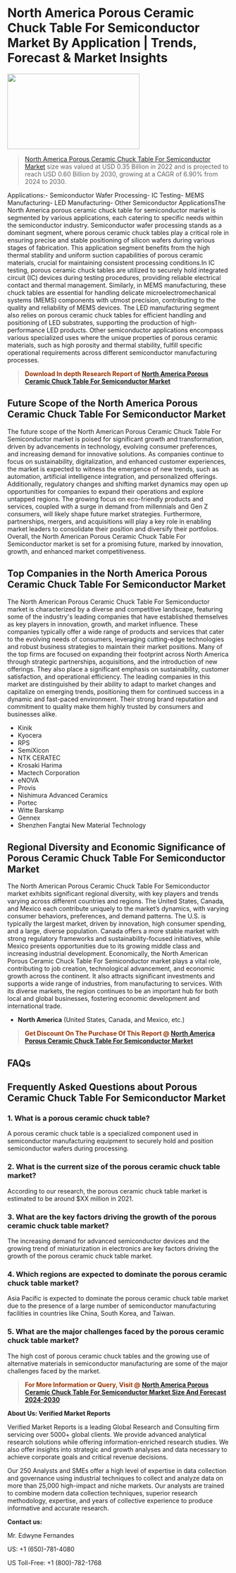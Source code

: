 <p><h1>North America Porous Ceramic Chuck Table For Semiconductor Market By Application | Trends, Forecast & Market Insights</h1><p><img class="aligncenter size-medium wp-image-105565" src="https://ffe5etoiles.com/wp-content/uploads/2025/01/MST7-300x171.png" alt="" width="300" height="171" /></p><blockquote><p><a href="https://www.verifiedmarketreports.com/download-sample/?rid=354190&utm_source=Github-NA&utm_medium=385" target="_blank">North America Porous Ceramic Chuck Table For Semiconductor Market</a> size was valued at USD 0.35 Billion in 2022 and is projected to reach USD 0.60 Billion by 2030, growing at a CAGR of 6.90% from 2024 to 2030.</p></blockquote>Applications:- Semiconductor Wafer Processing- IC Testing- MEMS Manufacturing- LED Manufacturing- Other Semiconductor ApplicationsThe North America porous ceramic chuck table for semiconductor market is segmented by various applications, each catering to specific needs within the semiconductor industry. Semiconductor wafer processing stands as a dominant segment, where porous ceramic chuck tables play a critical role in ensuring precise and stable positioning of silicon wafers during various stages of fabrication. This application segment benefits from the high thermal stability and uniform suction capabilities of porous ceramic materials, crucial for maintaining consistent processing conditions.In IC testing, porous ceramic chuck tables are utilized to securely hold integrated circuit (IC) devices during testing procedures, providing reliable electrical contact and thermal management. Similarly, in MEMS manufacturing, these chuck tables are essential for handling delicate microelectromechanical systems (MEMS) components with utmost precision, contributing to the quality and reliability of MEMS devices. The LED manufacturing segment also relies on porous ceramic chuck tables for efficient handling and positioning of LED substrates, supporting the production of high-performance LED products. Other semiconductor applications encompass various specialized uses where the unique properties of porous ceramic materials, such as high porosity and thermal stability, fulfill specific operational requirements across different semiconductor manufacturing processes.</p><blockquote><p><span style="color: #993300;"><strong>Download In depth Research Report of <a href="https://www.verifiedmarketreports.com/download-sample/?rid=354190&utm_source=Github-NA&utm_medium=385">North America Porous Ceramic Chuck Table For Semiconductor Market</a></strong></span></p></blockquote><h2>Future Scope of the North America Porous Ceramic Chuck Table For Semiconductor Market</h2><p>The future scope of the North American Porous Ceramic Chuck Table For Semiconductor market is poised for significant growth and transformation, driven by advancements in technology, evolving consumer preferences, and increasing demand for innovative solutions. As companies continue to focus on sustainability, digitalization, and enhanced customer experiences, the market is expected to witness the emergence of new trends, such as automation, artificial intelligence integration, and personalized offerings. Additionally, regulatory changes and shifting market dynamics may open up opportunities for companies to expand their operations and explore untapped regions. The growing focus on eco-friendly products and services, coupled with a surge in demand from millennials and Gen Z consumers, will likely shape future market strategies. Furthermore, partnerships, mergers, and acquisitions will play a key role in enabling market leaders to consolidate their position and diversify their portfolios. Overall, the North American Porous Ceramic Chuck Table For Semiconductor market is set for a promising future, marked by innovation, growth, and enhanced market competitiveness.</p><h2>Top Companies in the North America Porous Ceramic Chuck Table For Semiconductor Market</h2><p>The North American Porous Ceramic Chuck Table For Semiconductor market is characterized by a diverse and competitive landscape, featuring some of the industry's leading companies that have established themselves as key players in innovation, growth, and market influence. These companies typically offer a wide range of products and services that cater to the evolving needs of consumers, leveraging cutting-edge technologies and robust business strategies to maintain their market positions. Many of the top firms are focused on expanding their footprint across North America through strategic partnerships, acquisitions, and the introduction of new offerings. They also place a significant emphasis on sustainability, customer satisfaction, and operational efficiency. The leading companies in this market are distinguished by their ability to adapt to market changes and capitalize on emerging trends, positioning them for continued success in a dynamic and fast-paced environment. Their strong brand reputation and commitment to quality make them highly trusted by consumers and businesses alike.</p><p><ul><li>Kinik </li><li> Kyocera </li><li> RPS </li><li> SemiXicon </li><li> NTK CERATEC </li><li> Krosaki Harima </li><li> Mactech Corporation </li><li> eNOVA </li><li> Provis </li><li> Nishimura Advanced Ceramics </li><li> Portec </li><li> Witte Barskamp </li><li> Gennex </li><li> Shenzhen Fangtai New Material Technology</li></ul></p><h2>Regional Diversity and Economic Significance of Porous Ceramic Chuck Table For Semiconductor Market</h2><p>The North American Porous Ceramic Chuck Table For Semiconductor market exhibits significant regional diversity, with key players and trends varying across different countries and regions. The United States, Canada, and Mexico each contribute uniquely to the market’s dynamics, with varying consumer behaviors, preferences, and demand patterns. The U.S. is typically the largest market, driven by innovation, high consumer spending, and a large, diverse population. Canada offers a more stable market with strong regulatory frameworks and sustainability-focused initiatives, while Mexico presents opportunities due to its growing middle class and increasing industrial development. Economically, the North American Porous Ceramic Chuck Table For Semiconductor market plays a vital role, contributing to job creation, technological advancement, and economic growth across the continent. It also attracts significant investments and supports a wide range of industries, from manufacturing to services. With its diverse markets, the region continues to be an important hub for both local and global businesses, fostering economic development and international trade.</p><ul> <li><strong>North America</strong> (United States, Canada, and Mexico, etc.)</li></ul><blockquote><p><span style="color: #993300;"><strong>Get Discount On The Purchase Of This Report @ <a href="https://www.verifiedmarketreports.com/ask-for-discount/?rid=354190&utm_source=Github-NA&utm_medium=385">North America Porous Ceramic Chuck Table For Semiconductor Market</a></strong></span></p></blockquote><h2>FAQs</h2><p> <h2>Frequently Asked Questions about Porous Ceramic Chuck Table For Semiconductor Market</h1> <h3>1. What is a porous ceramic chuck table?</div><div></h3> <p>A porous ceramic chuck table is a specialized component used in semiconductor manufacturing equipment to securely hold and position semiconductor wafers during processing.</p> <h3>2. What is the current size of the porous ceramic chuck table market?</div><div></h3> <p>According to our research, the porous ceramic chuck table market is estimated to be around $XX million in 2021.</p> <h3>3. What are the key factors driving the growth of the porous ceramic chuck table market?</div><div></h3> <p>The increasing demand for advanced semiconductor devices and the growing trend of miniaturization in electronics are key factors driving the growth of the porous ceramic chuck table market.</p> <h3>4. Which regions are expected to dominate the porous ceramic chuck table market?</div><div></h3> <p>Asia Pacific is expected to dominate the porous ceramic chuck table market due to the presence of a large number of semiconductor manufacturing facilities in countries like China, South Korea, and Taiwan.</p> <h3>5. What are the major challenges faced by the porous ceramic chuck table market?</div><div></h3> <p>The high cost of porous ceramic chuck tables and the growing use of alternative materials in semiconductor manufacturing are some of the major challenges faced by the market.</p> <!-- Add more FAQs and answers as needed --> </body></html></p><blockquote><p><span style="color: #993300;"><strong>For More Information or Query, Visit @ <a href="https://www.verifiedmarketreports.com/product/porous-ceramic-chuck-table-for-semiconductor-market/">North America Porous Ceramic Chuck Table For Semiconductor Market Size And Forecast 2024-2030</a></strong></span></p></blockquote><p><strong>About Us: Verified Market Reports</strong></p><p>Verified Market Reports is a leading Global Research and Consulting firm servicing over 5000+ global clients. We provide advanced analytical research solutions while offering information-enriched research studies. We also offer insights into strategic and growth analyses and data necessary to achieve corporate goals and critical revenue decisions.</p><p>Our 250 Analysts and SMEs offer a high level of expertise in data collection and governance using industrial techniques to collect and analyze data on more than 25,000 high-impact and niche markets. Our analysts are trained to combine modern data collection techniques, superior research methodology, expertise, and years of collective experience to produce informative and accurate research.</p><p><strong>Contact us:</strong></p><p>Mr. Edwyne Fernandes</p><p>US: +1 (650)-781-4080</p><p>US Toll-Free: +1 (800)-782-1768</p>
